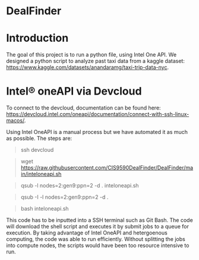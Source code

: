 # DealFinder
# Introduction
The goal of this project is to run a python file, using Intel One API. We designed a python script to analyze past taxi data from a kaggle dataset: https://www.kaggle.com/datasets/anandaramg/taxi-trip-data-nyc. 

# Intel® oneAPI via Devcloud
To connect to the devcloud, documentation can be found here: https://devcloud.intel.com/oneapi/documentation/connect-with-ssh-linux-macos/. 

Using Intel OneAPI is a manual process but we have automated it as much as possible. The steps are:

> ssh devcloud

> wget https://raw.githubusercontent.com/CIS9590DealFinder/DealFinder/main/inteloneapi.sh

> qsub -l nodes=2:gen9:ppn=2 -d . inteloneapi.sh

> qsub -I -l nodes=2:gen9:ppn=2 -d .

> bash inteloneapi.sh 

This code has to be inputted into a SSH terminal such as Git Bash. The code will download the shell script and executes it by submit jobs to a queue for execution. By taking advantage of Intel OneAPI and hetergoenous computing, the code was able to run efficiently. Without splitting the jobs into compute nodes, the scripts would have been too resource intensive to run.


